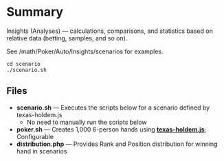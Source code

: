 # Summary

Insights (Analyses) — calculations, comparisons, and statistics based on relative data (betting, samples, and so on). 

See /math/Poker/Auto/Insights/scenarios for examples.

```
cd scenario
./scenario.sh
```

## Files

- **scenario.sh** — Executes the scripts below for a scenario defined by texas-holdem.js
	- No need to manually run the scripts below
- **poker.sh** — Creates 1,000 6-person hands using **[texas-holdem.js](https://github.com/wrightben/texas-holdem)**; Configurable
- **distribution.php** — Provides Rank and Position distribution for winning hand in scenarios
